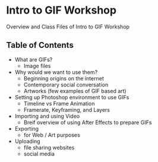# Intro to GIF Workshop
Overview and Class Files of Intro to GIF Workshop

## Table of Contents
* What are GIFs?
  * Image files
* Why would we want to use them?
  * Beginning origins on the internet
  * Contemporary social conversation
  * Artworks (few examples of GIF based art)
* Setting up Photoshop environment to use GIFs
  * Timeline vs Frame Animation
  * Framerate, Keyframing, and Layers
* Importing and using Video
  * Breif overview of using After Effects to prepare GIFs
* Exporting
  * for Web / Art purposes
* Uploading
  * file sharing websites
  * social media
